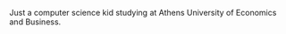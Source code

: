 Just a computer science kid studying at Athens University of Economics and Business.
<!---
VaggelisKoumpagiotis/VaggelisKoumpagiotis is a ✨ special ✨ repository because its `README.md` (this file) appears on your GitHub profile.
You can click the Preview link to take a look at your changes.
--->
